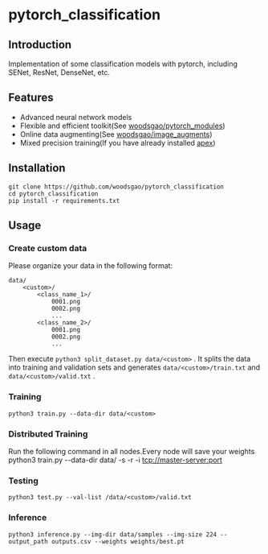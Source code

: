 # pytorch_classification

## Introduction

Implementation of some classification models with pytorch, including SENet, ResNet, DenseNet, etc.

## Features

 - Advanced neural network models
 - Flexible and efficient toolkit(See [woodsgao/pytorch_modules](https://github.com/woodsgao/pytorch_modules))
 - Online data augmenting(See [woodsgao/image_augments](https://github.com/woodsgao/image_augments))
 - Mixed precision training(If you have already installed [apex](https://github.com/NVIDIA/apex))

## Installation

    git clone https://github.com/woodsgao/pytorch_classification
    cd pytorch_classification
    pip install -r requirements.txt

## Usage

### Create custom data

Please organize your data in the following format:

    data/
        <custom>/
            <class_name_1>/
                0001.png
                0002.png
                ...
            <class_name_2>/
                0001.png
                0002.png
                ...

Then execute `python3 split_dataset.py data/<custom>` . It splits the data into training and validation sets and generates `data/<custom>/train.txt` and `data/<custom>/valid.txt` .

### Training

    python3 train.py --data-dir data/<custom>

### Distributed Training

Run the following command in all nodes.Every node will save your weights
    python3 train.py --data-dir data/<custom> -s <world-size> -r <rank> -i <tcp://master-server:port>

### Testing

    python3 test.py --val-list /data/<custom>/valid.txt

### Inference

    python3 inference.py --img-dir data/samples --img-size 224 --output_path outputs.csv --weights weights/best.pt
